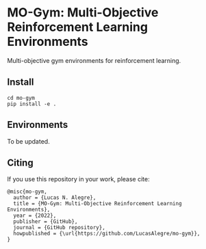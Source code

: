 # MO-Gym: Multi-Objective Reinforcement Learning Environments

Multi-objective gym environments for reinforcement learning.

## Install
```{bash}
cd mo-gym
pip install -e .
```

## Environments

To be updated.

## Citing

If you use this repository in your work, please cite:

```{bibtex}
@misc{mo-gym,
  author = {Lucas N. Alegre},
  title = {MO-Gym: Multi-Objective Reinforcement Learning Environments},
  year = {2022},
  publisher = {GitHub},
  journal = {GitHub repository},
  howpublished = {\url{https://github.com/LucasAlegre/mo-gym}},
}
```